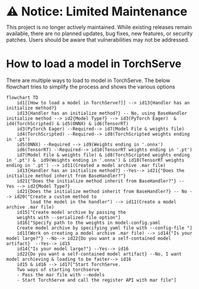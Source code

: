 <font size="6" style="font-weight: bold;"> ⚠️ Notice: Limited Maintenance </font>

This project is no longer actively maintained. While existing releases remain available, there are no planned updates, bug fixes, new features, or security patches. Users should be aware that vulnerabilities may not be addressed.

# How to load a model in TorchServe

There are multiple ways to load to model in TorchServe. The below flowchart tries to simplify the process and shows the various options



```mermaid
flowchart TD
    id1[[How to load a model in TorchServe?]] --> id13{Handler has an initialize method?}
    id13{Handler has an initialize method?} -- No, using BaseHandler initialize method --> id2{Model Type?} --> id3(PyTorch Eager)  & id4(TorchScripted) & id5(ONNX) & id6(TensorRT)
    id3(PyTorch Eager) --Required--> id7(Model File & weights file)
    id4(TorchScripted) --Required--> id8(TorchScripted weights ending in '.pt')
    id5(ONNX) --Required --> id9(Weights ending in '.onnx')
    id6(TensorRT) --Required--> id10(TensorRT weights ending in '.pt')
    id7(Model File & weights file) & id8(TorchScripted weights ending in '.pt') &  id9(Weights ending in '.onnx') & id10(TensorRT weights ending in '.pt') --> id11(Created a model archive .mar file)
    id13{Handler has an initialize method?} --Yes--> id21{"Does the initialize method inherit from BaseHandler?"}
    id21{"Does the initialize method inherit from BaseHandler?"} -- Yes --> id2{Model Type?}
    id21{Does the initialize method inherit from BaseHandler?} -- No --> id20("Create a custom method to
         load the model in the handler") --> id11(Create a model archive .mar file)
    id15["Create model archive by passing the
    weights with --serialized-file option"]
    id16["Specify path to the weights in model-config.yaml
    Create model archive by specifying yaml file with --config-file "]
	id11(Work on creating a model archive .mar file) --> id14{"Is your model large?"} --No--> id22{Do you want a self-contained model artifact}  --Yes--> id15
	id14{"Is your model large?"} --Yes--> id16
	id22{Do you want a self-contained model artifact} --No, I want model archieving & loading to be faster--> id16
	id15 & id16 --> id17["Start TorchServe.
	Two ways of starting torchserve
	- Pass the mar file with --models
	- Start TorchServe and call the register API with mar file"]




```
